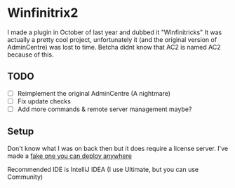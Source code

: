 # Winfinitrix2
I made a plugin in October of last year and dubbed it "Winfinitricks"
It was actually a pretty cool project, unfortunately it (and the original version of AdminCentre) was lost to time. Betcha didnt know that AC2 is named AC2 because of this.

## TODO
- [ ] Reimplement the original AdminCentre (A nightmare)
- [ ] Fix update checks
- [ ] Add more commands & remote server management maybe?

## Setup
Don't know what I was on back then but it does require a license server. I've made a [fake one you can deploy anywhere](https://notthehub.windevsystems.us/hwalker/wtrx-fake-license-server)

Recommended IDE is IntelliJ IDEA (I use Ultimate, but you can use Community)